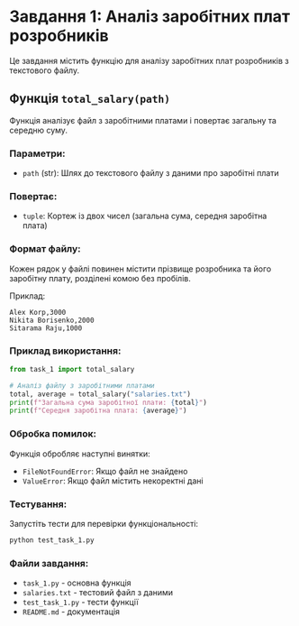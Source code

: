 # Завдання 1: Аналіз заробітних плат розробників

Це завдання містить функцію для аналізу заробітних плат розробників з текстового файлу.

## Функція `total_salary(path)`

Функція аналізує файл з заробітними платами і повертає загальну та середню суму.

### Параметри:
- `path` (str): Шлях до текстового файлу з даними про заробітні плати

### Повертає:
- `tuple`: Кортеж із двох чисел (загальна сума, середня заробітна плата)

### Формат файлу:
Кожен рядок у файлі повинен містити прізвище розробника та його заробітну плату, розділені комою без пробілів.

Приклад:
```
Alex Korp,3000
Nikita Borisenko,2000
Sitarama Raju,1000
```

### Приклад використання:

```python
from task_1 import total_salary

# Аналіз файлу з заробітними платами
total, average = total_salary("salaries.txt")
print(f"Загальна сума заробітної плати: {total}")
print(f"Середня заробітна плата: {average}")
```

### Обробка помилок:

Функція обробляє наступні винятки:
- `FileNotFoundError`: Якщо файл не знайдено
- `ValueError`: Якщо файл містить некоректні дані

### Тестування:

Запустіть тести для перевірки функціональності:
```bash
python test_task_1.py
```

### Файли завдання:
- `task_1.py` - основна функція
- `salaries.txt` - тестовий файл з даними
- `test_task_1.py` - тести функції
- `README.md` - документація
